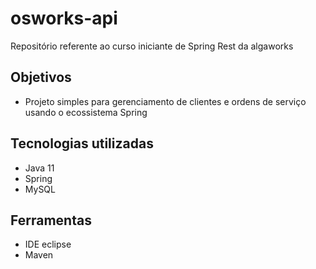 # osworks-api
Repositório referente ao curso iniciante de Spring Rest da algaworks

## Objetivos

- Projeto simples para gerenciamento de clientes e ordens de serviço usando o ecossistema Spring

## Tecnologias utilizadas

- Java 11
- Spring
- MySQL

## Ferramentas

- IDE eclipse
- Maven
